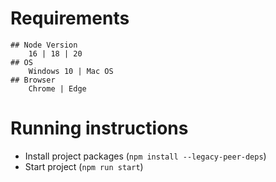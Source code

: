 # Requirements

    ## Node Version
        16 | 18 | 20
    ## OS
        Windows 10 | Mac OS
    ## Browser
        Chrome | Edge

# Running instructions

- Install project packages (`npm install --legacy-peer-deps`)
- Start project (`npm run start`)
